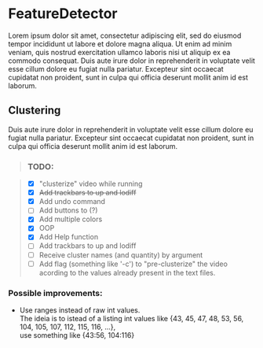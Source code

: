 # FeatureDetector
Lorem ipsum dolor sit amet, consectetur adipiscing elit, sed do eiusmod tempor incididunt ut labore et dolore magna aliqua. Ut enim ad minim veniam, quis nostrud exercitation ullamco laboris nisi ut aliquip ex ea commodo consequat. Duis aute irure dolor in reprehenderit in voluptate velit esse cillum dolore eu fugiat nulla pariatur. Excepteur sint occaecat cupidatat non proident, sunt in culpa qui officia deserunt mollit anim id est laborum.
## Clustering
Duis aute irure dolor in reprehenderit in voluptate velit esse cillum dolore eu fugiat nulla pariatur. Excepteur sint occaecat cupidatat non proident, sunt in culpa qui officia deserunt mollit anim id est laborum.
> ### TODO:

> - [x] "clusterize" video while running 
> - [x] ~~Add trackbars to up and lodiff~~
> - [x] Add undo command 
> - [ ] Add buttons to (?) 
> - [x] Add multiple colors
> - [x] OOP
> - [x] Add Help function
> - [ ] Add trackbars to up and lodiff
> - [ ] Receive cluster names (and quantity) by argument
> - [ ] Add flag (something like '-c') to "pre-clusterize" the video acording to the values already present in the text files.
> 
### Possible improvements:
  * Use ranges instead of raw int values. <br />The ideia is to istead of a listing int values like {43, 45, 47, 48, 53, 56, 104, 105, 107, 112, 115, 116, ...}, <br />use something like {43:56, 104:116}
